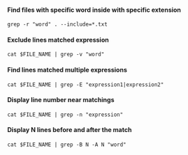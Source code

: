 #### Find files with specific word inside with specific extension
```
grep -r "word" . --include=*.txt
```

#### Exclude lines matched expression
```
cat $FILE_NAME | grep -v "word"
```

#### Find lines matched multiple expressions
```
cat $FILE_NAME | grep -E "expression1|expression2"
```

#### Display line number near matchings
```
cat $FILE_NAME | grep -n "expression"
```

#### Display N lines before and after the match
```
cat $FILE_NAME | grep -B N -A N "word"
```
